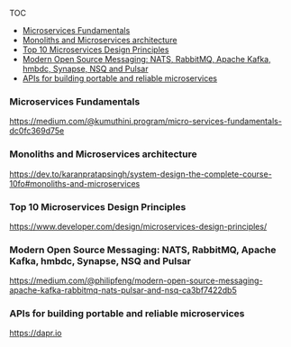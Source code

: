 <!-- START doctoc generated TOC please keep comment here to allow auto update -->
<!-- DON'T EDIT THIS SECTION, INSTEAD RE-RUN doctoc TO UPDATE -->
TOC

- [Microservices Fundamentals](#microservices-fundamentals)
- [Monoliths and Microservices architecture](#monoliths-and-microservices-architecture)
- [Top 10 Microservices Design Principles](#top-10-microservices-design-principles)
- [Modern Open Source Messaging: NATS, RabbitMQ, Apache Kafka, hmbdc, Synapse, NSQ and Pulsar](#modern-open-source-messaging-nats-rabbitmq-apache-kafka-hmbdc-synapse-nsq-and-pulsar)
- [APIs for building portable and reliable microservices](#apis-for-building-portable-and-reliable-microservices)

<!-- END doctoc generated TOC please keep comment here to allow auto update -->


### Microservices Fundamentals
https://medium.com/@kumuthini.program/micro-services-fundamentals-dc0fc369d75e

### Monoliths and Microservices architecture
https://dev.to/karanpratapsingh/system-design-the-complete-course-10fo#monoliths-and-microservices

### Top 10 Microservices Design Principles
https://www.developer.com/design/microservices-design-principles/

### Modern Open Source Messaging: NATS, RabbitMQ, Apache Kafka, hmbdc, Synapse, NSQ and Pulsar
https://medium.com/@philipfeng/modern-open-source-messaging-apache-kafka-rabbitmq-nats-pulsar-and-nsq-ca3bf7422db5

### APIs for building portable and reliable microservices
https://dapr.io
